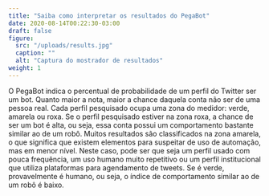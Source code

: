 ```yaml
---
title: "Saiba como interpretar os resultados do PegaBot"
date: 2020-08-14T00:22:30-03:00
draft: false
figure:
  src: "/uploads/results.jpg"
  caption: ""
  alt: "Captura do mostrador de resultados"
weight: 1
---
```

O PegaBot indica o percentual de probabilidade de um perfil do Twitter ser um bot. Quanto maior a nota, maior a chance daquela conta não ser de uma pessoa real. Cada perfil pesquisado ocupa uma zona do medidor: verde, amarela ou roxa. Se o perfil pesquisado estiver na zona roxa, a chance de ser um bot é alta, ou seja, essa conta possui um comportamento bastante similar ao de um robô. Muitos resultados são classificados na zona amarela, o que significa que existem elementos para suspeitar de uso de automação, mas em menor nível. Neste caso, pode ser que seja um perfil usado com pouca frequência, um uso humano muito repetitivo ou um perfil institucional que utiliza plataformas para agendamento de tweets. Se é verde, provavelmente é humano, ou seja, o índice de comportamento similar ao de um robô é baixo.
